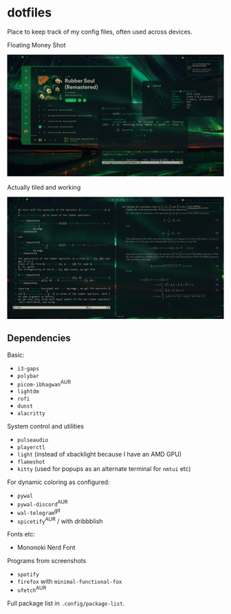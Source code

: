 # dotfiles

Place to keep track of my config files, often used across devices.

Floating Money Shot

![ss1](Pictures/Screenshots/2020-12-16_00-07.png)

Actually tiled and working

![ss2](Pictures/Screenshots/2020-12-16_00-08.png)

## Dependencies

Basic:

- `i3-gaps`
- `polybar`
- `picom-ibhagwan`<sup>AUR</sup>
- `lightdm`
- `rofi`
- `dunst`
- `alacritty`

System control and utilities

- `pulseaudio`
- `playerctl`
- `light` (instead of xbacklight because I have an AMD GPU)
- `flameshot`
- `kitty` (used for popups as an alternate terminal for `nmtui` etc)

For dynamic coloring as configured:

- `pywal`
- `pywal-discord`<sup>AUR</sup>
- `wal-telegram`<sup>git</sup>
- `spicetify`<sup>AUR</sup> / with dribbblish

Fonts etc:

- Mononoki Nerd Font

Programs from screenshots

- `spotify`
- `firefox` with `minimal-functional-fox`
- `ufetch`<sup>AUR</sup>

Full package list in `.config/package-list`.
